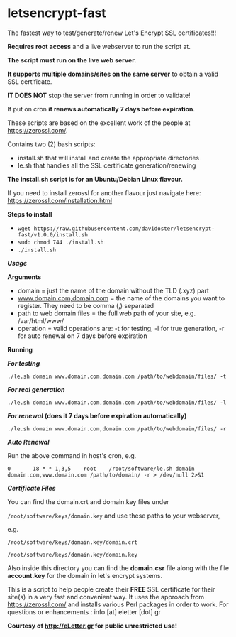 # letsencrypt-fast
The fastest way to test/generate/renew Let's Encrypt SSL certificates!!! 

**Requires root access** and a live webserver to run the script at.

**The script must run on the live web server.**

**It supports multiple domains/sites on the same server** to obtain a valid SSL certificate.

**IT DOES NOT** stop the server from running in order to validate!

If put on cron **it renews automatically 7 days before expiration**.

These scripts are based on the excellent work of the people at https://zerossl.com/.

Contains two (2) bash scripts:
- install.sh that will install and create the appropriate directories
- le.sh that handles all the SSL certificate generation/renewing

**The install.sh script is for an Ubuntu/Debian Linux flavour.**

If you need to install zerossl for another flavour just navigate here: https://zerossl.com/installation.html

**Steps to install**
- ```wget https://raw.githubusercontent.com/davidoster/letsencrypt-fast/v1.0.0/install.sh```
- ```sudo chmod 744 ./install.sh```
- ```./install.sh```

**_Usage_**

  **Arguments**

  - domain = just the name of the domain without the TLD (.xyz) part
  - www.domain.com,domain.com = the name of the domains you want to register. They need to be comma (,) separated
  - path to web domain files = the full web path of your site, e.g. /var/html/www/
  - operation = valid operations are: -t for testing, -l for true generation, -r for auto renewal on 7 days before expiration

  **Running**

  **_For testing_**

  ```./le.sh domain www.domain.com,domain.com /path/to/webdomain/files/ -t```

  **_For real generation_**

  ```./le.sh domain www.domain.com,domain.com /path/to/webdomain/files/ -l```

  **_For renewal_** **(does it 7 days before expiration automatically)**

  ```./le.sh domain www.domain.com,domain.com /path/to/webdomain/files/ -r```

**_Auto Renewal_**

  Run the above command in host's cron, e.g.

  ```0       18 * * 1,3,5    root    /root/software/le.sh domain domain.com,www.domain.com /path/to/domain/ -r > /dev/null 2>&1```


**_Certificate Files_**

  You can find the domain.crt and domain.key files under 

  ```/root/software/keys/domain.key``` and use these paths to your webserver,

  e.g. 

  ```/root/software/keys/domain.key/domain.crt```

  ```/root/software/keys/domain.key/domain.key```

  Also inside this directory you can find the **domain.csr** file along with the file **account.key** for the domain in let's encrypt systems.

This is a script to help people create their **FREE** SSL certificate for their site(s) in a very fast and convenient way.
It uses the approach from https://zerossl.com/ and installs various Perl packages in order to work.
For questions or enhancements : info [at] eletter [dot] gr

**Courtesy of http://eLetter.gr for public unrestricted use!**
